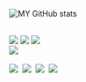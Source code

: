 ![MY GitHub stats](https://github-readme-stats.vercel.app/api?username=hqnseung&show_icons=true&theme=dark)

<br>
<div>
      <img src="https://img.shields.io/badge/Javascript-F7DF1E?style=for-the-badge&logo=javascript&logoColor=white"/>
      <img src="https://img.shields.io/badge/Node.js-5FA04E?style=for-the-badge&logo=nodedotjs&logoColor=white"/>
      <img src="https://img.shields.io/badge/Express-000000?style=for-the-badge&logo=Express&logoColor=white"/>
      <br>
      <img src="https://img.shields.io/badge/mongodb-2C2C32?style=for-the-badge&logo=mongodb&logoColor=47A248"/> 
      <br><br>
      <img src="https://img.shields.io/badge/git-F05033.svg?style=for-the-badge&logo=git&logoColor=white" />&nbsp
      <img src="https://img.shields.io/badge/github-181717.svg?style=for-the-badge&logo=github&logoColor=white" />&nbsp
      <img src="https://img.shields.io/badge/VSCode-2C2C32.svg?style=for-the-badge&logo=visual-studio-code&logoColor=22ABF3" />&nbsp
      <img src="https://img.shields.io/badge/Netlify-2C2C32.svg?style=for-the-badge&logo=netlify&logoColor=#00C7B7" />&nbsp
</div>



